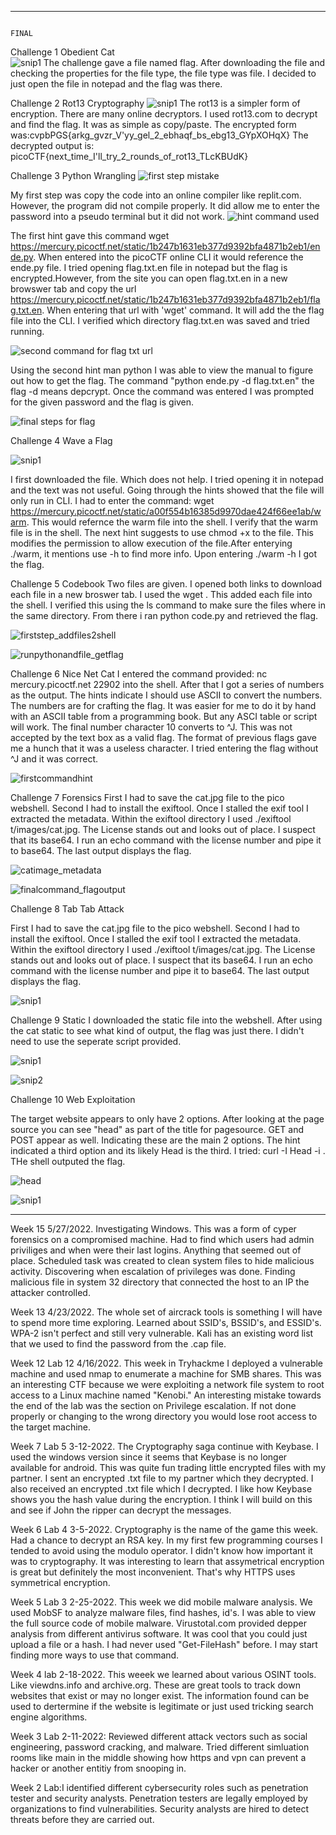 ****************************************************************************************************************************************************************************
                                                                                FINAL
Challenge 1  Obedient Cat                                                                              
![snip1](https://user-images.githubusercontent.com/98431057/170601123-7f7d5f71-eb1d-4732-bf84-b3dbae732aed.PNG)
The challenge gave a file named flag. After downloading the file and checking the properties for the file type, the file type was file. I decided to just open the file in notepad and the flag was there.


Challenge 2 Rot13 Cryptography
![snip1](https://user-images.githubusercontent.com/98431057/170601942-bd2b3f15-5c92-4ab7-ae30-d02b6946df4c.PNG)
The rot13 is a simpler form of encryption. There are many online decryptors. I used rot13.com to decrypt and find the flag. It was as simple as copy/paste. The encrypted form was:cvpbPGS{arkg_gvzr_V'yy_gel_2_ebhaqf_bs_ebg13_GYpXOHqX} The decrypted output is: picoCTF{next_time_I'll_try_2_rounds_of_rot13_TLcKBUdK}


Challenge 3 Python Wrangling
![first step mistake](https://user-images.githubusercontent.com/98431057/170602280-d3c5d57d-2e85-4983-9fe6-7f938f4f9a8a.PNG)

My first step was copy the code into an online compiler like replit.com. However, the program did not compile properly. It did allow me to enter the password into a pseudo terminal but it did not work.
![hint command used](https://user-images.githubusercontent.com/98431057/170602917-27db3e2e-9896-4a50-bf09-48431ba3aa15.PNG)

The first hint gave this command wget https://mercury.picoctf.net/static/1b247b1631eb377d9392bfa4871b2eb1/ende.py. When entered into the picoCTF online CLI it would reference the ende.py file. I tried opening flag.txt.en file in notepad but the flag is encrypted.However, from the site you can open flag.txt.en in a new browswer tab and copy the url https://mercury.picoctf.net/static/1b247b1631eb377d9392bfa4871b2eb1/flag.txt.en. When entering that url with 'wget' command. It will add the the flag file into the CLI. I verified which directory flag.txt.en was saved and tried running.

![second command for flag txt url](https://user-images.githubusercontent.com/98431057/170603199-cf235227-4255-46ad-9d00-9ad92ccee2eb.PNG)

Using the second hint man python I was able to view the manual to figure out how to get the flag. The command "python ende.py -d flag.txt.en" the flag -d means depcrypt. Once the command was entered I was prompted for the given password and the flag is given.

![final steps for flag](https://user-images.githubusercontent.com/98431057/170603334-bec84959-6776-478e-a757-42b0a022bf01.PNG)


Challenge 4 Wave a Flag

![snip1](https://user-images.githubusercontent.com/98431057/170603424-78a30552-657d-400f-93bc-fed351df6fc4.PNG)

I first downloaded the file. Which does not help. I tried opening it in notepad and the text was not useful. Going through the hints showed that the file will only run in CLI. I had to enter the command: wget https://mercury.picoctf.net/static/a00f554b16385d9970dae424f66ee1ab/warm. This would refernce the warm file into the shell. I verify that the warm file is in the shell. The next hint suggests to use chmod +x to the file. This modifies the permission to allow execution of the file.After enterying ./warm, it mentions use -h to find more info. Upon entering ./warm -h I got the flag.


Challenge 5 Codebook
Two files are given. I opened both links to download each file in a new broswer tab. I used the wget <url>. This added each file into the shell. I verified this using the ls command to make sure the files where in the same directory. From there i ran python code.py and retrieved the flag.

![firststep_addfiles2shell](https://user-images.githubusercontent.com/98431057/170603624-ed50b84f-a885-46aa-a342-306e657a9027.PNG)

  ![runpythonandfile_getflag](https://user-images.githubusercontent.com/98431057/170603657-a23c704b-bf79-4b6e-b8dc-ea1847409fa3.PNG)


Challenge 6 Nice Net Cat
I entered the command provided: nc mercury.picoctf.net 22902 into the shell. After that I got a series of numbers as the output. The hints indicate I should use ASCII to convert the numbers. The numbers are for crafting the flag. It was easier for me to do it by hand with an ASCII table from a programming book. But any ASCI table or script will work. The final number character 10 converts to ^J. This was not accepted by the text box as a valid flag. The format of previous flags gave me a hunch that it was a useless character. I tried entering the flag without ^J and it was correct. 

  ![firstcommandhint](https://user-images.githubusercontent.com/98431057/170603945-c2fe1f17-1a23-41fc-9bf8-fbbd5364085e.PNG)


Challenge 7 Forensics
First I had to save the cat.jpg file to the pico webshell. Second I had to install the exiftool. Once I stalled the exif tool I extracted the metadata. Within the exiftool directory I used ./exiftool t/images/cat.jpg. The License stands out and looks out of place. I suspect that its base64. I run an echo command with the license number and pipe it to base64. The last output displays the flag.

![catimage_metadata](https://user-images.githubusercontent.com/98431057/170604284-00fce413-908f-4179-a370-615e6798cf23.PNG)

![finalcommand_flagoutput](https://user-images.githubusercontent.com/98431057/170604317-27556307-e894-4e69-b74d-9b4667542743.PNG)

Challenge 8 Tab Tab Attack

First I had to save the cat.jpg file to the pico webshell. Second I had to install the exiftool. Once I stalled the exif tool I extracted the metadata. Within the exiftool directory I used ./exiftool t/images/cat.jpg. The License stands out and looks out of place. I suspect that its base64. I run an echo command with the license number and pipe it to base64. The last output displays the flag.

![snip1](https://user-images.githubusercontent.com/98431057/170604508-eb1501b6-9d36-4d56-8778-b5644fd76a23.PNG)


Challenge 9 Static
I downloaded the static file into the webshell. After using the cat static to see what kind of output, the flag was just there. I didn't need to use the seperate script provided.

![snip1](https://user-images.githubusercontent.com/98431057/170604600-e1380fa3-df2c-4030-aa57-6a0fdd249eaf.PNG)

![snip2](https://user-images.githubusercontent.com/98431057/170604619-d2ed3061-e64c-45ff-bfa8-a29f1d9e572c.PNG)

Challenge 10 Web Exploitation

The target website appears to only have 2 options. After looking at the page source you can see "head" as part of the title for pagesource. GET and POST appear as well. Indicating these are the main 2 options. The hint indicated a third option and its likely Head is the third. I tried: curl -I Head -i <url>. THe shell outputed the flag.

![head](https://user-images.githubusercontent.com/98431057/170604763-1b275a5c-b256-4f85-b7bf-e7d877a9ad49.PNG)

![snip1](https://user-images.githubusercontent.com/98431057/170604784-5822ab44-b7a2-4f00-b981-77abc219daa0.PNG)
****************************************************************************************************************************************************************************
Week 15 5/27/2022. Investigating Windows. This was a form of cyper forensics on a compromised machine. Had to find which users had admin priviliges and when were their last logins. Anything that seemed out of place. Scheduled task was created to clean system files to hide malicious activity. Discovering when escalation of privileges was done. Finding malicious file in system 32 directory that connected the host to an IP the attacker controlled.

Week 13 4/23/2022. The whole set of aircrack tools is something I will have to spend more time exploring. Learned about SSID's, BSSID's, and ESSID's. WPA-2 isn't perfect and still very vulnerable. Kali has an existing word list that we used to find the password from the .cap file.

Week 12 Lab 12 4/16/2022. This week in Tryhackme I deployed a vulnerable machine and used nmap to enumerate a machine for SMB shares. This was an interesting CTF because we were exploiting a network file system to root access to a Linux machine named "Kenobi." An interesting mistake towards the end of the lab was the section on Privilege escalation. If not done properly or changing to the wrong directory you would lose root access to the target machine.

Week 7 Lab 5 3-12-2022. The Cryptography saga continue with Keybase. I used the windows version since it seems that Keybase is no longer available for android. This was quite fun trading little encrypted files with my partner. I sent an encrypted .txt file to my partner which they decrypted. I also received an encrypted .txt file which I decrypted. I like how Keybase shows you the hash value during the encryption. I think I will build on this and see if John the ripper can decrypt the messages.

Week  6 Lab 4 3-5-2022. Cryptography is the name of the game this week. Had a chance to decrypt an RSA key. In my first few programming courses I tended to avoid using the modulo operator. I didn't know how important it was to cryptography. It was interesting to learn that assymetrical encryption is great but definitely the most inconvenient. That's why HTTPS uses symmetrical encryption.

Week 5 Lab 3 2-25-2022. This week we did mobile malware analysis. We used MobSF to analyze malware files, find hashes, id's. I was able to view the full source code of mobile malware. Virustotal.com provided depper analysis from different antivirus software. It was cool that you could just upload a file or a hash. I had never used "Get-FileHash" before. I may start finding more ways to use that command.

Week 4 lab 2-18-2022. This weeek we learned about various OSINT tools. Like viewdns.info and archive.org. These are great tools to track down websites that exist or may no longer exist. The information found can be used to dertermine if the website is legitimate or just used tricking search engine algorithms.

Week 3 Lab 2-11-2022: Reviewed different attack vectors such as social engineering, password cracking, and malware. Tried different simluation rooms like main in the middle showing how https and vpn can prevent a hacker or another entitiy from snooping in. 

Week 2 Lab:I identified different cybersecurity roles such as penetration tester and security analysts. Penetration testers are legally employed by organizations to find vulnerabilities. Security analysts are hired to detect threats before they are carried out.

